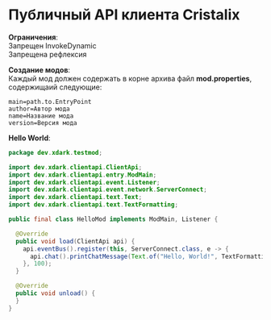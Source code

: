 # Публичный API клиента Cristalix
**Ограничения**:  
Запрещен InvokeDynamic  
Запрещена рефлексия  

**Создание модов**:  
Каждый мод должен содержать в корне архива файл **mod.properties**,  
содержищаий следующие:
```Properties
main=path.to.EntryPoint
author=Автор мода
name=Название мода
version=Версия мода
```

**Hello World**:
```Java
package dev.xdark.testmod;

import dev.xdark.clientapi.ClientApi;
import dev.xdark.clientapi.entry.ModMain;
import dev.xdark.clientapi.event.Listener;
import dev.xdark.clientapi.event.network.ServerConnect;
import dev.xdark.clientapi.text.Text;
import dev.xdark.clientapi.text.TextFormatting;

public final class HelloMod implements ModMain, Listener {

  @Override
  public void load(ClientApi api) {
    api.eventBus().register(this, ServerConnect.class, e -> {
      api.chat().printChatMessage(Text.of("Hello, World!", TextFormatting.GOLD));
    }, 100);
  }

  @Override
  public void unload() {
  }
}

```